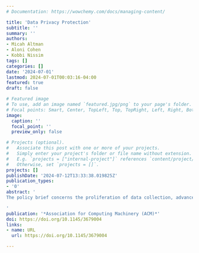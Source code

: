 ```yaml
---
# Documentation: https://wowchemy.com/docs/managing-content/

title: 'Data Privacy Protection'
subtitle: ''
summary: ''
authors:
- Micah Altman
- Aloni Cohen
- Kobbi Nissim
tags: []
categories: []
date: '2024-07-01'
lastmod: 2024-07-01T00:03:16-04:00
featured: true
draft: false

# Featured image
# To use, add an image named `featured.jpg/png` to your page's folder.
# Focal points: Smart, Center, TopLeft, Top, TopRight, Left, Right, BottomLeft, Bottom, BottomRight.
image:
  caption: ''
  focal_point: ''
  preview_only: false

# Projects (optional).
#   Associate this post with one or more of your projects.
#   Simply enter your project's folder or file name without extension.
#   E.g. `projects = ["internal-project"]` references `content/project/deep-learning/index.md`.
#   Otherwise, set `projects = []`.
projects: []
publishDate: '2024-07-12T13:33:38.019825Z'
publication_types:
- '0'
abstract: '
The policy brief concerns the proliferation of data collection, advanced algorithms, and powerful computers which have made it easy to piece together information about individuals’ private lives from public information—even as controls over information privacy become increasingly ineffective. In an era of ubiquitous data collection and massive computing capacity, society faces unprecedented challenges to protecting information privacy. Technical advances in the fields of computer science, statistics, and information science both starkly illuminate privacy risks and have the potential to provide a foundation for privacy protection that is more systematic and effective.

'
publication: '*Association for Computing Machinery (ACM)*'
doi: https://doi.org/10.1145/3679004
links:
- name: URL
  url: https://doi.org/10.1145/3679004

---
```

